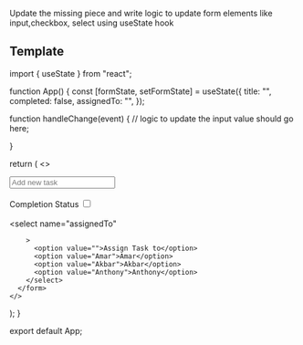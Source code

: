 Update the missing piece and write logic to update form elements like input,checkbox, select using useState hook

## Template
import { useState } from "react";

function App() {
  const [formState, setFormState] = useState({
    title: "",
    completed: false,
    assignedTo: "",
  });

  function handleChange(event) {
    // logic to update the input value should go here;
    
  }

  return (
    <>
      <form>
        <input
          name="title"
          placeholder="Add new task"
        />
        <br />
        <br />
        <label htmlFor="completed">
          Completion Status
          <input
            name="completed"
            type="checkbox"
            id="completed"
          />
        </label>
        <br />
        <br />
        <select
          name="assignedTo"
          
        >
          <option value="">Assign Task to</option>
          <option value="Amar">Amar</option>
          <option value="Akbar">Akbar</option>
          <option value="Anthony">Anthony</option>
        </select>
      </form>
    </>
  );
}

export default App;

